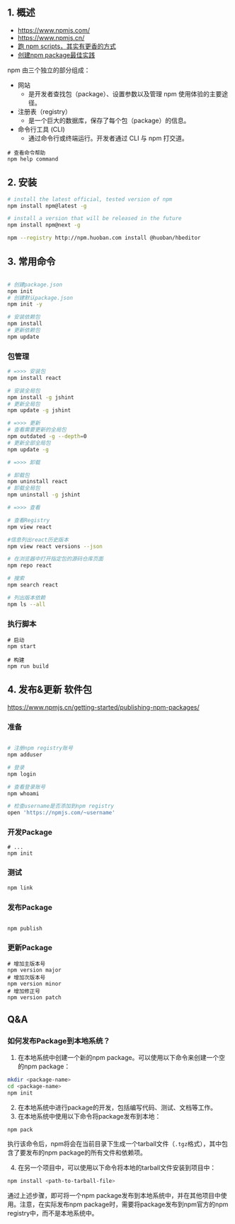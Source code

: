## 1. 概述

- https://www.npmjs.com/
- https://www.npmjs.cn/
- [跑 npm scripts，其实有更香的方式](https://juejin.cn/post/7148816702917050399)
- [创建npm package最佳实践](https://snyk.io/blog/best-practices-create-modern-npm-package/)

npm 由三个独立的部分组成：
- 网站
	- 是开发者查找包（package）、设置参数以及管理 npm 使用体验的主要途径。
- 注册表（registry）
	- 是一个巨大的数据库，保存了每个包（package）的信息。
- 命令行工具 (CLI)
	- 通过命令行或终端运行。开发者通过 CLI 与 npm 打交道。

```Shell
# 查看命令帮助
npm help command
```

## 2. 安装

```sh
# install the latest official, tested version of npm
npm install npm@latest -g

# install a version that will be released in the future
npm install npm@next -g

npm --registry http://npm.huoban.com install @huoban/hbeditor
```

## 3. 常用命令

```sh

# 创建package.json
npm init
# 创建默认package.json
npm init -y

# 安装依赖包
npm install
# 更新依赖包
npm update
```

### 包管理

```sh
# =>>> 安装包
npm install react

# 安装全局包
npm install -g jshint
# 更新全局包
npm update -g jshint

# =>>> 更新
# 查看需要更新的全局包
npm outdated -g --depth=0
# 更新全部全局包
npm update -g

# =>>> 卸载

# 卸载包
npm uninstall react
# 卸载全局包
npm uninstall -g jshint

# =>>> 查看

# 查看Registry
npm view react

#信息列出react历史版本
npm view react versions --json

# 在浏览器中打开指定包的源码仓库页面
npm repo react

# 搜索
npm search react

# 列出版本依赖
npm ls --all
```

### 执行脚本

```
# 启动
npm start

# 构建
npm run build

```

## 4. 发布&更新 软件包

https://www.npmjs.cn/getting-started/publishing-npm-packages/

### 准备
```sh

# 注册npm registry账号
npm adduser

# 登录
npm login

# 查看登录账号
npm whoami

# 检查username是否添加到npm registry
open 'https://npmjs.com/~username'

```

### 开发Package

```
# ...
npm init
```
### 测试
```sh
npm link
```

### 发布Package
```

npm publish
```

### 更新Package
```
# 增加主版本号
npm version major
# 增加次版本号
npm version minor
# 增加修正号
npm version patch
```


## Q&A

### 如何发布Package到本地系统？

1.  在本地系统中创建一个新的npm package。可以使用以下命令来创建一个空的npm package：

```sh
mkdir <package-name>
cd <package-name>
npm init
```

2.  在本地系统中进行package的开发，包括编写代码、测试、文档等工作。
3.  在本地系统中使用以下命令将package发布到本地：
```sh
npm pack
```

执行该命令后，npm将会在当前目录下生成一个tarball文件（`.tgz`格式），其中包含了要发布的npm package的所有文件和依赖项。

4.  在另一个项目中，可以使用以下命令将本地的tarball文件安装到项目中：

```sh
npm install <path-to-tarball-file>
```

通过上述步骤，即可将一个npm package发布到本地系统中，并在其他项目中使用。注意，在实际发布npm package时，需要将package发布到npm官方的npm registry中，而不是本地系统中。